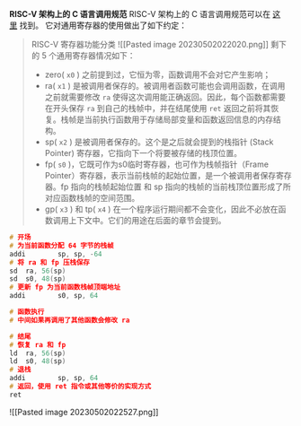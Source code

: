**RISC-V 架构上的 C 语言调用规范**
RISC-V 架构上的 C 语言调用规范可以在 [这里](https://riscv.org/wp-content/uploads/2015/01/riscv-calling.pdf) 找到。 它对通用寄存器的使用做出了如下约定：
> RISC-V 寄存器功能分类
 ![[Pasted image 20230502022020.png]]
> 剩下的 5 个通用寄存器情况如下：
> -   zero( `x0` ) 之前提到过，它恒为零，函数调用不会对它产生影响；
> -   ra( `x1` ) 是被调用者保存的。被调用者函数可能也会调用函数，在调用之前就需要修改 `ra` 使得这次调用能正确返回。因此，每个函数都需要在开头保存 `ra` 到自己的栈帧中，并在结尾使用 `ret` 返回之前将其恢复。栈帧是当前执行函数用于存储局部变量和函数返回信息的内存结构。
> -   sp( `x2` ) 是被调用者保存的。这个是之后就会提到的栈指针 (Stack Pointer) 寄存器，它指向下一个将要被存储的栈顶位置。
> -   fp( `s0` )，它既可作为s0临时寄存器，也可作为栈帧指针（Frame Pointer）寄存器，表示当前栈帧的起始位置，是一个被调用者保存寄存器。fp 指向的栈帧起始位置 和 sp 指向的栈帧的当前栈顶位置形成了所对应函数栈帧的空间范围。
> -   gp( `x3` ) 和 tp( `x4` ) 在一个程序运行期间都不会变化，因此不必放在函数调用上下文中。它们的用途在后面的章节会提到。

```c
# 开场
# 为当前函数分配 64 字节的栈帧
addi        sp, sp, -64
# 将 ra 和 fp 压栈保存
sd  ra, 56(sp)
sd  s0, 48(sp)
# 更新 fp 为当前函数栈帧顶端地址
addi        s0, sp, 64

# 函数执行
# 中间如果再调用了其他函数会修改 ra

# 结尾
# 恢复 ra 和 fp
ld  ra, 56(sp)
ld  s0, 48(sp)
# 退栈
addi        sp, sp, 64
# 返回，使用 ret 指令或其他等价的实现方式
ret
```
![[Pasted image 20230502022527.png]]